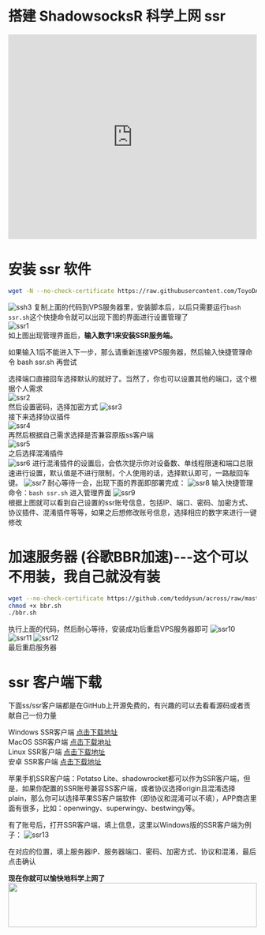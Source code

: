# 搭建 ShadowsocksR 科学上网 ssr
<iframe width="100%" height="415" src="https://www.youtube.com/embed/_6lRX9S4knI" frameborder="0" gesture="media" allow="encrypted-media" allowfullscreen></iframe>

# 安装 ssr 软件
```bash
wget -N --no-check-certificate https://raw.githubusercontent.com/ToyoDAdoubi/doubi/master/ssr.sh && chmod +x ssr.sh && bash ssr.sh
```
![ssh3](https://www.png8.com/2019/03/23/5c95987a7e291.png)
复制上面的代码到VPS服务器里，安装脚本后，以后只需要运行`bash ssr.sh`这个快捷命令就可以出现下图的界面进行设置管理了
<br>
![ssr1](https://www.png8.com/2019/03/23/5c9598971f5ba.png)
<br>
如上图出现管理界面后，**输入数字1来安装SSR服务端。**

如果输入1后不能进入下一步，那么请重新连接VPS服务器，然后输入快捷管理命令 bash ssr.sh 再尝试

选择端口直接回车选择默认的就好了。当然了，你也可以设置其他的端口，这个根据个人需求
<br>
![ssr2](https://www.png8.com/2019/03/23/5c9598a914f33.png)
<br>
然后设置密码，选择加密方式
![ssr3](https://www.png8.com/2019/03/23/5c9598bf13eba.png)
<br>
接下来选择协议插件
<br>
![ssr4](https://www.png8.com/2019/03/23/5c9598d156d53.png)
<br>
再然后根据自己需求选择是否兼容原版ss客户端
<br>
![ssr5](https://www.png8.com/2019/03/23/5c9598e4eb7cb.png)
<br>
之后选择混淆插件
<br>
![ssr6](https://www.png8.com/2019/03/23/5c9598f9d497b.png)
进行混淆插件的设置后，会依次提示你对设备数、单线程限速和端口总限速进行设置，默认值是不进行限制，个人使用的话，选择默认即可，一路敲回车键。
![ssr7](https://www.png8.com/2019/03/23/5c95990ce2003.png)
耐心等待一会，出现下面的界面即部署完成：
![ssr8](https://www.png8.com/2019/03/23/5c95991eabf3c.png)
输入快捷管理命令：`bash ssr.sh` 进入管理界面
![ssr9](https://www.png8.com/2019/03/23/5c9599321fcef.png)
<br>
根据上图就可以看到自己设置的ssr账号信息，包括IP、端口、密码、加密方式、协议插件、混淆插件等等，如果之后想修改账号信息，选择相应的数字来进行一键修改

# 加速服务器 (谷歌BBR加速)---这个可以不用装，我自己就没有装
```bash
wget --no-check-certificate https://github.com/teddysun/across/raw/master/bbr.sh
chmod +x bbr.sh
./bbr.sh
```
执行上面的代码，然后耐心等待，安装成功后重启VPS服务器即可
![ssr10](https://www.png8.com/2019/03/23/5c95994497b03.png)
![ssr11](https://www.png8.com/2019/03/23/5c95995c22403.png)
![ssr12](https://www.png8.com/2019/03/23/5c959970d4b70.png)
<br>
最后重启服务器

# ssr 客户端下载
下面ss/ssr客户端都是在GitHub上开源免费的，有兴趣的可以去看看源码或者贡献自己一份力量

Windows SSR客户端  [点击下载地址](https://github.com/shadowsocksr-backup/shadowsocksr-csharp/releases '下载地址')<br>
MacOS SSR客户端  [点击下载地址](https://github.com/shadowsocksr-backup/ShadowsocksX-NG/releases '下载地址')<br>
Linux SSR客户端  [点击下载地址](https://github.com/erguotou520/electron-ssr/releases '下载地址')<br>
安卓 SSR客户端  [点击下载地址](https://github.com/shadowsocksr-backup/shadowsocksr-android/releases/download/3.4.0.8/shadowsocksr-release.apk '下载地址')<br>

苹果手机SSR客户端：Potatso Lite、shadowrocket都可以作为SSR客户端，但是，如果你配置的SSR账号兼容SS客户端，或者协议选择origin且混淆选择plain，那么你可以选择苹果SS客户端软件（即协议和混淆可以不填），APP商店里面有很多，比如：openwingy、superwingy、bestwingy等。

有了账号后，打开SSR客户端，填上信息，这里以Windows版的SSR客户端为例子：
![ssr13](https://www.png8.com/2019/03/23/5c959994f34ba.png)

在对应的位置，填上服务器IP、服务器端口、密码、加密方式、协议和混淆，最后点击确认

**现在你就可以愉快地科学上网了**
<a href="https://www.vultr.com/?ref=7775614-4F"><img src="https://www.vultr.com/media/banner_1.png" width="100%" height="90"></a>